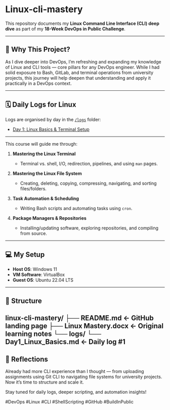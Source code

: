 # Linux-cli-mastery
This repository documents my **Linux Command Line Interface (CLI) deep dive** as part of my **18-Week DevOps in Public Challenge**.

---

## 📌 Why This Project?

As I dive deeper into DevOps, I’m refreshing and expanding my knowledge of Linux and CLI tools — core pillars for any DevOps engineer. While I had solid exposure to Bash, GitLab, and terminal operations from university projects, this journey will help deepen that understanding and apply it practically in a DevOps context.

---

## 🗓️ Daily Logs for Linux

Logs are organised by day in the [`/logs`](./logs) folder:
- [Day 1: Linux Basics & Terminal Setup](logs/Day1_Linux_Basics.md)

---

This course will guide me through:

1. **Mastering the Linux Terminal**  
   - Terminal vs. shell, I/O, redirection, pipelines, and using `man` pages.

2. **Mastering the Linux File System**  
   - Creating, deleting, copying, compressing, navigating, and sorting files/folders.

3. **Task Automation & Scheduling**  
   - Writing Bash scripts and automating tasks using `cron`.

4. **Package Managers & Repositories**  
   - Installing/updating software, exploring repositories, and compiling from source.

---

## 💻 My Setup

- **Host OS**: Windows 11
- **VM Software**: VirtualBox
- **Guest OS**: Ubuntu 22.04 LTS
---

## 📁 Structure

linux-cli-mastery/
├── README.md                  <- GitHub landing page
├── Linux Mastery.docx         <- Original learning notes
└── logs/
    └── Day1_Linux_Basics.md   <- Daily log #1
---

## 🧠 Reflections

Already had more CLI experience than I thought — from uploading assignments using Git CLI to navigating file systems for university projects. Now it’s time to structure and scale it.

Stay tuned for daily logs, deeper scripting, and automation insights!

#DevOps #Linux #CLI #ShellScripting #GitHub #BuildInPublic

